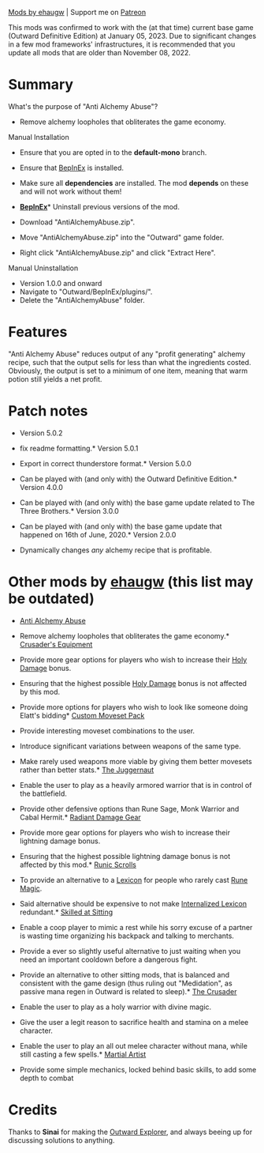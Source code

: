 [Mods by ehaugw](https://outward.thunderstore.io/package/ehaugw/ "Mods by ehaugw") | Support me on [Patreon](https://www.patreon.com/ehaugw "Patreon")


This mods was confirmed to work with the (at that time) current base game (Outward Definitive Edition) at January 05, 2023. Due to significant changes in a few mod frameworks' infrastructures, it is recommended that you update all mods that are older than November 08, 2022.



# Summary

What's the purpose of "Anti Alchemy Abuse"?

* Remove alchemy loopholes that obliterates the game economy.

Manual Installation

* Ensure that you are opted in to the **default-mono** branch.
* Ensure that [BepInEx](https://outward.thunderstore.io/package/BepInEx/BepInExPack_Outward/ "BepInEx") is installed.
* Make sure all **dependencies** are installed. The mod **depends** on these and will not work without them!

 * **[BepInEx](https://outward.thunderstore.io/package/BepInEx/BepInExPack_Outward/ "BepInEx")*** Uninstall previous versions of the mod.
* Download "AntiAlchemyAbuse.zip".
* Move "AntiAlchemyAbuse.zip" into the "Outward" game folder.
* Right click "AntiAlchemyAbuse.zip" and click "Extract Here".

Manual Uninstallation

* Version 1.0.0 and onward
 * Navigate to "Outward/BepInEx/plugins/".
 * Delete the "AntiAlchemyAbuse" folder.



# Features

"Anti Alchemy Abuse" reduces output of any "profit generating" alchemy recipe, such that the output sells for less than what the ingredients costed. Obviously, the output is set to a minimum of one item, meaning that warm potion still yields a net profit.



# Patch notes


* Version 5.0.2

 * fix readme formatting.* Version 5.0.1

 * Export in correct thunderstore format.* Version 5.0.0

 * Can be played with (and only with) the Outward Definitive Edition.* Version 4.0.0

 * Can be played with (and only with) the base game update related to The Three Brothers.* Version 3.0.0

 * Can be played with (and only with) the base game update that happened on 16th of June, 2020.* Version 2.0.0

 * Dynamically changes *any* alchemy recipe that is profitable.



# Other mods by [ehaugw](https://www.nexusmods.com/users/51266516 "ehaugw") (this list may be outdated)


* [Anti Alchemy Abuse](https://outward.thunderstore.io/package/ehaugw/AntiAlchemyAbuse/ "Anti Alchemy Abuse")

 * Remove alchemy loopholes that obliterates the game economy.* [Crusader's Equipment](https://outward.thunderstore.io/package/ehaugw/CrusadersEquipment/ "Crusader's Equipment")

 * Provide more gear options for players who wish to increase their [Holy Damage](https://www.nexusmods.com/outward/mods/221 "Holy Damage") bonus.
 * Ensuring that the highest possible [Holy Damage](https://www.nexusmods.com/outward/mods/221 "Holy Damage") bonus is not affected by this mod.
 * Provide more options for players who wish to look like someone doing Elatt's bidding* [Custom Moveset Pack](https://outward.thunderstore.io/package/ehaugw/CustomMovesetPack/ "Custom Moveset Pack")

 * Provide interesting moveset combinations to the user.
 * Introduce significant variations between weapons of the same type.
 * Make rarely used weapons more viable by giving them better movesets rather than better stats.* [The Juggernaut](https://www.nexusmods.com/outward/mods/143 "The Juggernaut")

 * Enable the user to play as a heavily armored warrior that is in control of the battlefield.
 * Provide other defensive options than Rune Sage, Monk Warrior and Cabal Hermit.* [Radiant Damage Gear](https://www.nexusmods.com/outward/mods/135 "Radiant Damage Gear")

 * Provide more gear options for players who wish to increase their lightning damage bonus.
 * Ensuring that the highest possible lightning damage bonus is not affected by this mod.* [Runic Scrolls](https://www.nexusmods.com/outward/mods/132 "Runic Scrolls")

 * To provide an alternative to a [Lexicon](https://outward.gamepedia.com/Lexicons "Lexicon") for people who rarely cast [Rune Magic](https://outward.gamepedia.com/Rune_Magic "Rune Magic").
 * Said alternative should be expensive to not make [Internalized Lexicon](https://outward.gamepedia.com/Internalized_Lexicon "Internalized Lexicon") redundant.* [Skilled at Sitting](https://www.nexusmods.com/outward/mods/127 "Skilled at Sitting")

 * Enable a coop player to mimic a rest while his sorry excuse of a partner is wasting time organizing his backpack and talking to merchants.
 * Provide a ever so slightly useful alternative to just waiting when you need an important cooldown before a dangerous fight.
 * Provide an alternative to other sitting mods, that is balanced and consistent with the game design (thus ruling out "Medidation", as passive mana regen in Outward is related to sleep).* [The Crusader](https://outward.thunderstore.io/package/ehaugw/Crusader/ "The Crusader")

 * Enable the user to play as a holy warrior with divine magic.
 * Give the user a legit reason to sacrifice health and stamina on a melee character.
 * Enable the user to play an all out melee character without mana, while still casting a few spells.* [Martial Artist](https://outward.thunderstore.io/package/ehaugw/MartialArtist/ "Martial Artist")

 * Provide some simple mechanics, locked behind basic skills, to add some depth to combat



# Credits

Thanks to **Sinai** for making the [Outward Explorer](https://github.com/sinaioutlander/Outward-Mods/tree/master/Explorer "Outward Explorer"), and always beeing up for discussing solutions to anything.
